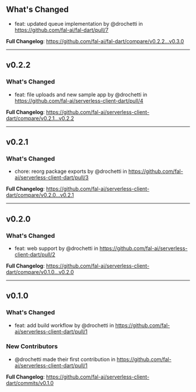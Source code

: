 ## What's Changed
* feat: updated queue implementation by @drochetti in https://github.com/fal-ai/fal-dart/pull/7


**Full Changelog**: https://github.com/fal-ai/fal-dart/compare/v0.2.2...v0.3.0

---

## v0.2.2

### What's Changed
* feat: file uploads and new sample app by @drochetti in https://github.com/fal-ai/serverless-client-dart/pull/4

**Full Changelog**: https://github.com/fal-ai/serverless-client-dart/compare/v0.2.1...v0.2.2

---

## v0.2.1

### What's Changed
* chore: reorg package exports by @drochetti in https://github.com/fal-ai/serverless-client-dart/pull/3

**Full Changelog**: https://github.com/fal-ai/serverless-client-dart/compare/v0.2.0...v0.2.1

---

## v0.2.0

### What's Changed
* feat: web support by @drochetti in https://github.com/fal-ai/serverless-client-dart/pull/2

**Full Changelog**: https://github.com/fal-ai/serverless-client-dart/compare/v0.1.0...v0.2.0

---

## v0.1.0

### What's Changed
* feat: add build workflow by @drochetti in https://github.com/fal-ai/serverless-client-dart/pull/1

### New Contributors
* @drochetti made their first contribution in https://github.com/fal-ai/serverless-client-dart/pull/1

**Full Changelog**: https://github.com/fal-ai/serverless-client-dart/commits/v0.1.0
